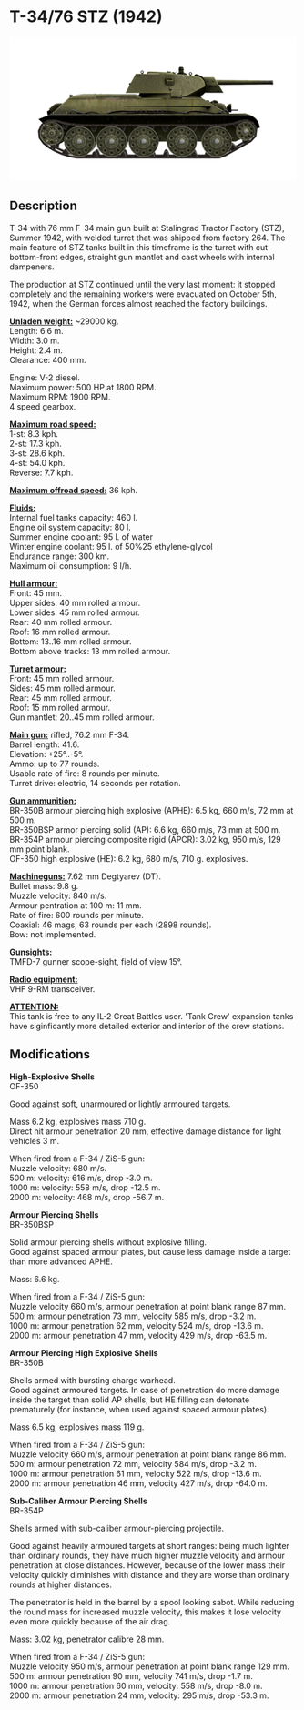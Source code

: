 # T-34/76 STZ (1942)

![t34-76stz](../images/vehicles/t34-76stz.png)

## Description

T-34 with 76 mm F-34 main gun built at Stalingrad Tractor Factory (STZ), Summer 1942, with welded turret that was shipped from factory 264. The main feature of STZ tanks built in this timeframe is the turret with cut bottom-front edges, straight gun mantlet and cast wheels with internal dampeners.  
  
The production at STZ continued until the very last moment: it stopped completely and the remaining workers were evacuated on October 5th, 1942, when the German forces almost reached the factory buildings.  
  
<b><u>Unladen weight:</u></b> ~29000 kg.  
Length: 6.6 m.  
Width: 3.0 m.  
Height: 2.4 m.  
Clearance: 400 mm.  
  
Engine: V-2 diesel.  
Maximum power: 500 HP at 1800 RPM.  
Maximum RPM: 1900 RPM.  
4 speed gearbox.  
  
<b><u>Maximum road speed:</u></b>  
1-st: 8.3 kph.  
2-st: 17.3 kph.  
3-st: 28.6 kph.  
4-st: 54.0 kph.  
Reverse: 7.7 kph.  
  
<b><u>Maximum offroad speed:</u></b> 36 kph.  
  
<b><u>Fluids:</u></b>  
Internal fuel tanks capacity: 460 l.  
Engine oil system capacity: 80 l.  
Summer engine coolant: 95 l. of water  
Winter engine coolant: 95 l. of 50%25 ethylene-glycol  
Endurance range: 300 km.  
Maximum oil consumption: 9 l/h.  
  
<b><u>Hull armour:</u></b>  
Front: 45 mm.  
Upper sides: 40 mm rolled armour.  
Lower sides: 45 mm rolled armour.  
Rear: 40 mm rolled armour.  
Roof: 16 mm rolled armour.  
Bottom: 13..16 mm rolled armour.  
Bottom above tracks: 13 mm rolled armour.  
  
<b><u>Turret armour:</u></b>  
Front: 45 mm rolled armour.  
Sides: 45 mm rolled armour.  
Rear: 45 mm rolled armour.  
Roof: 15 mm rolled armour.  
Gun mantlet: 20..45 mm rolled armour.  
  
<b><u>Main gun:</u></b> rifled, 76.2 mm F-34.  
Barrel length: 41.6.  
Elevation: +25°..-5°.  
Ammo: up to 77 rounds.  
Usable rate of fire: 8 rounds per minute.  
Turret drive: electric, 14 seconds per rotation.  
  
<b><u>Gun ammunition:</u></b>  
BR-350B armour piercing high explosive (APHE): 6.5 kg, 660 m/s, 72 mm at 500 m.  
BR-350BSP armor piercing solid (AP): 6.6 kg, 660 m/s, 73 mm at 500 m.  
BR-354P armour piercing composite rigid (APCR): 3.02 kg, 950 m/s, 129 mm point blank.  
OF-350 high explosive (HE): 6.2 kg, 680 m/s, 710 g. explosives.  
  
<b><u>Machineguns:</u></b> 7.62 mm Degtyarev (DT).  
Bullet mass: 9.8 g.  
Muzzle velocity: 840 m/s.  
Armour pentration at 100 m: 11 mm.  
Rate of fire: 600 rounds per minute.  
Coaxial: 46 mags, 63 rounds per each (2898 rounds).  
Bow: not implemented.  
  
<b><u>Gunsights:</u></b>  
TMFD-7 gunner scope-sight, field of view 15°.  
  
<b><u>Radio equipment:</u></b>  
VHF 9-RM transceiver.  
  
  
<b><u>ATTENTION:</u></b>  
This tank is free to any IL-2 Great Battles user. 'Tank Crew' expansion tanks have siginficantly more detailed exterior and interior of the crew stations.

## Modifications

**High-Explosive Shells**  
OF-350  
  
Good against soft, unarmoured or lightly armoured targets.  
  
Mass 6.2 kg, explosives mass 710 g.  
Direct hit armour penetration 20 mm, effective damage distance for light vehicles 3 m.  
  
When fired from a F-34 / ZiS-5 gun:  
Muzzle velocity: 680 m/s.  
500 m: velocity: 616 m/s, drop -3.0 m.  
1000 m: velocity: 558 m/s, drop -12.5 m.  
2000 m: velocity: 468 m/s, drop -56.7 m.

**Armour Piercing Shells**  
BR-350BSP  
  
Solid armour piercing shells without explosive filling.  
Good against spaced armour plates, but cause less damage inside a target than more advanced APHE.  
  
Mass: 6.6 kg.  
  
When fired from a F-34 / ZiS-5 gun:  
Muzzle velocity 660 m/s, armour penetration at point blank range 87 mm.  
500 m: armour penetration 73 mm, velocity 585 m/s, drop -3.2 m.  
1000 m: armour penetration 62 mm, velocity 524 m/s, drop -13.6 m.  
2000 m: armour penetration 47 mm, velocity 429 m/s, drop -63.5 m.

**Armour Piercing High Explosive Shells**  
BR-350B  
  
Shells armed with bursting charge warhead.  
Good against armoured targets. In case of penetration do more damage inside the target than solid AP shells, but HE filling can detonate prematurely (for instance, when used against spaced armour plates).  
  
Mass 6.5 kg, explosives mass 119 g.  
  
When fired from a F-34 / ZiS-5 gun:  
Muzzle velocity 660 m/s, armour penetration at point blank range 86 mm.  
500 m: armour penetration 72 mm, velocity 584 m/s, drop -3.2 m.  
1000 m: armour penetration 61 mm, velocity 522 m/s, drop -13.6 m.  
2000 m: armour penetration 46 mm, velocity 427 m/s, drop -64.0 m.

**Sub-Caliber Armour Piercing Shells**  
BR-354P  
  
Shells armed with sub-caliber armour-piercing projectile.  
  
Good against heavily armoured targets at short ranges: being much lighter than ordinary rounds, they have much higher muzzle velocity and armour penetration at close distances. However, because of the lower mass their velocity quickly diminishes with distance and they are worse than ordinary rounds at higher distances.  
  
The penetrator is held in the barrel by a spool looking sabot. While reducing the round mass for increased muzzle velocity, this makes it lose velocity even more quickly because of the air drag.  
  
Mass: 3.02 kg, penetrator calibre 28 mm.  
  
When fired from a F-34 / ZiS-5 gun:  
Muzzle velocity 950 m/s, armour penetration at point blank range 129 mm.  
500 m: armour penetration 90 mm, velocity 741 m/s, drop -1.7 m.  
1000 m: armour penetration 60 mm, velocity: 558 m/s, drop -8.0 m.  
2000 m: armour penetration 24 mm, velocity: 295 m/s, drop -53.3 m.
